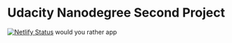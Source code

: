 # Udacity Nanodegree Second Project
[![Netlify Status](https://api.netlify.com/api/v1/badges/5def95fb-5afa-4948-a41c-6d19048e5499/deploy-status)](https://app.netlify.com/sites/ndwouldyourather/deploys)
would you rather app
